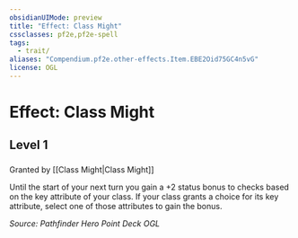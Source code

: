 ```yaml
---
obsidianUIMode: preview
title: "Effect: Class Might"
cssclasses: pf2e,pf2e-spell
tags:
  - trait/
aliases: "Compendium.pf2e.other-effects.Item.EBE2Oid75GC4n5vG"
license: OGL
---
```

# Effect: Class Might
## Level 1
### 






Granted by [[Class Might|Class Might]]

Until the start of your next turn you gain a +2 status bonus to checks based on the key attribute of your class. If your class grants a choice for its key attribute, select one of those attributes to gain the bonus.

*Source: Pathfinder Hero Point Deck*
*OGL*